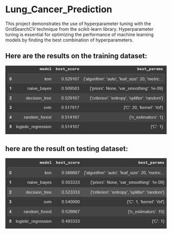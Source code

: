 # Lung_Cancer_Prediction
 This project demonstrates the use of hyperparameter tuning with the GridSearchCV technique from the scikit-learn library. Hyperparameter tuning is essential for optimizing the performance of machine learning models by finding the best combination of hyperparameters.


 ## Here are the results on the training dataset:
 
 ![train](train.png)




 ## here are the result on testing dataset:
  ![test](test.png)
 
